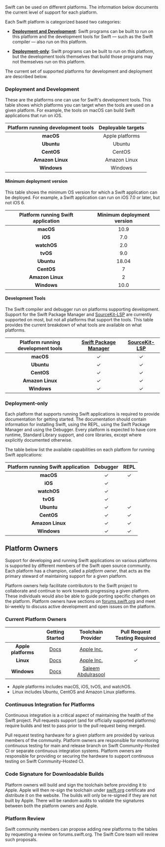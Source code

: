 
Swift can be used on different platforms. The information below documents the current level of support for each platform.

Each Swift platform is categorized based two categories:

* **[Deployment and Development](#deployment-and-development)**: Swift programs can be built to run on this platform and the development tools for Swift — such as the Swift compiler — also run on this platform.

* **[Deployment-only](#deployment-only)**: Swift programs can be built to run on this platform, but the development tools themselves that build those programs may not themselves run on this platform.

The current set of supported platforms for development and deployment are described below.

### Deployment and Development

These are the platforms one can use for Swift's development tools. This table shows which platforms you can target when the tools are used on a given platform.  For example, the tools on macOS can build Swift applications that run on iOS.

| Platform running development tools | Deployable targets |
|:------------------:|:--------------------------:|
| **macOS**          |  Apple platforms           |
| **Ubuntu**         |  Ubuntu                    |
| **CentOS**         |  CentOS                    |
| **Amazon Linux**   |  Amazon Linux              |
| **Windows**        |  Windows                   |

#### Minimum deployment version

This table shows the minimum OS version for which a Swift application can be deployed.  For example, a Swift application can run on iOS 7.0 or later, but not iOS 6.

| Platform running Swift application | Minimum deployment version |
|:------------------:|:--------------------------:|
| **macOS**          |10.9                        |
| **iOS**            |7.0                         |
| **watchOS**        |2.0                         |
| **tvOS**           |9.0                         |
| **Ubuntu**         |18.04                       |
| **CentOS**         |7                           |
| **Amazon Linux**   |2                           |
| **Windows**        |10.0                        |

#### Development Tools

The Swift compiler and debugger run on platforms supporting development.  Support for the Swift Package Manager and [SourceKit-LSP] are currently supported on most, but not all platforms that support the tools.  This table provides the current breakdown of what tools are available on what platforms.

| Platform running development tools | [Swift Package Manager]| [SourceKit-LSP]|
|:------------------:|:----------------------:|:--------------:|
| **macOS**          | ✓                      | ✓              |
| **Ubuntu**         | ✓                      | ✓              |
| **CentOS**         | ✓                      | ✓              |
| **Amazon Linux**   | ✓                      | ✓              |
| **Windows**        | ✓                      | ✓              |

### Deployment-only

Each platform that supports running Swift applications is required to provide documentation for getting started. The documentation should contain information for installing Swift, using the REPL, using the Swift Package Manager and using the Debugger. Every platform is expected to have core runtime, Standard Library support, and core libraries, except where explicitly documented otherwise.

The table below list the available capabilities on each platform for running Swift applications:

| Platform running Swift application | Debugger| REPL|
|:------------------:|:-------:|:---:|
| **macOS**          | ✓       | ✓   |
| **iOS**            | ✓       |     |
| **watchOS**        | ✓       |     |
| **tvOS**           | ✓       |     |
| **Ubuntu**         | ✓       | ✓   |
| **CentOS**         | ✓       | ✓   |
| **Amazon Linux**   | ✓       | ✓   |
| **Windows**        | ✓       | ✓   |

## Platform Owners

Support for developing and running Swift applications on various platforms is supported by different members of the Swift open source community.  Each platform has a champion, called a *platform owner*, that acts as the primary steward of maintaining support for a given platform.

Platform owners help facilitate contributors to the Swift project to collaborate and continue to work towards progressing a given platform. These individuals would also be able to guide porting specific changes on the platform. Platform owners have sections on [forums.swift.org](https://forums.swift.org) and meet bi-weekly to discuss active development and open issues on the platform.

### Current Platform Owners

|                    | Getting Started                                     | Toolchain Provider                            | Pull Request Testing Required|
|:------------------:|:---------------------------------------------------:|:-------------------------------------------------:|:----------------------------:|
| **Apple platforms**         | [Docs](/getting-started/#on-macos)  | [Apple Inc.](https://www.apple.com)               | ✓                            |
| **Linux**          | [Docs](/getting-started/#on-linux)  | [Apple Inc.](https://www.apple.com)               | ✓                            |
| **Windows**        | [Docs](/getting-started/#on-windows)| [Saleem Abdulrasool](https://github.com/compnerd) |                              |

* Apple platforms includes macOS, iOS, tvOS, and watchOS.
* Linux includes Ubuntu, CentOS and Amazon Linux platforms.

### Continuous Integration for Platforms

Continuous integration is a critical aspect of maintaining the health of the Swift project.  Pull requests support (and for officially supported platforms) require builds and test to pass prior to the pull request being merged.

Pull request testing hardware for a given platform are provided by various members of the community.  Platform owners are responsible for monitoring continuous testing for main and release branch on Swift Community-Hosted CI or separate continuous integration systems. Platform owners are responsible for providing or securing the hardware to support continuous testing on Swift Community-Hosted CI.

### Code Signature for Downloadable Builds

Platform owners will build and sign the toolchain before providing it to Apple. Apple will then re-sign the toolchain under [swift.org](/) certificate and distribute it on the website. The builds will only be re-signed if they are not built by Apple. There will be random audits to validate the signatures between both the platform owners and Apple.

### Platform Review

Swift community members can propose adding new platforms to the tables by requesting a review on forums.swift.org. The Swift Core team will review such proposals.

[Swift Package Manager]: https://github.com/apple/swift-package-manager
[IndexStoreDB]: https://github.com/apple/indexstore-db
[SourceKit-LSP]: https://github.com/apple/sourcekit-lsp
[LLBuild]: https://github.com/apple/swift-llbuild
